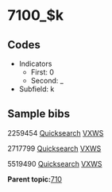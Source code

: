 # 7100\_$k

## Codes

-   Indicators
    -   First: 0
    -   Second: \_
-   Subfield: k

## Sample bibs

2259454 [Quicksearch](https://search.library.yale.edu/catalog/2259454) [VXWS](http://prodorbis.library.yale.edu:7014/vxws/GetHoldingsService?bibId=2259454)

2717799 [Quicksearch](https://search.library.yale.edu/catalog/2717799) [VXWS](http://prodorbis.library.yale.edu:7014/vxws/GetHoldingsService?bibId=2717799)

5519490 [Quicksearch](https://search.library.yale.edu/catalog/5519490) [VXWS](http://prodorbis.library.yale.edu:7014/vxws/GetHoldingsService?bibId=5519490)

**Parent topic:**[710](../../tags/710/710.md)

